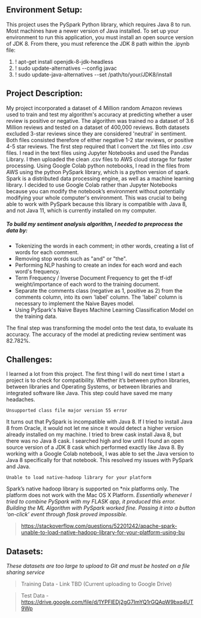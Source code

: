 ## Environment Setup:
This project uses the PySpark Python library, which requires Java 8 to run. Most machines have a newer version of Java installed. To set up your environment to run this application, you must install an open source version of JDK 8. From there, you must reference the JDK 8 path within the .ipynb file:
1. ! apt-get install openjdk-8-jdk-headless
2. ! sudo update-alternatives --config javac 
3. ! sudo update-java-alternatives --set /path/to/your/JDK8/install

## Project Description:
My project incorporated a dataset of 4 Million random Amazon reviews used to train and test my algorithm's accuracy at predicting whether a user review is positive or negative. The algorithm was trained no a dataset of 3.6 Million reviews and tested on a dataset of 400,000 reviews. Both datasets excluded 3-star reviews since they are considered 'neutral' in sentiment. Both files consisted therefore of either negative 1-2 star reviews, or positive 4-5 star reviews. 
The first step required that I convert the .txt files into .csv files. I read in the text files using Jupyter Notebooks and used the Pandas Library. I then uploaded the clean .csv files to AWS cloud storage for faster processing. Using Google Colab python notebooks, I read in the files from AWS using the python PySpark library, which is a python version of spark. Spark is a distributed data processing engine, as well as a machine learning library. I decided to use Google Colab rather than Jupyter Notebooks because you can modify the notebook’s environment without potentially modifying your whole computer's environment. This was crucial to being able to work with PySpark because this library is compatible with Java 8, and not Java 11, which is currently installed on my computer. 
 
 
##### To build my sentiment analysis algorithm, I needed to preprocess the data by:
 
- Tokenizing the words in each comment; in other words, creating a list of words for each comment.
- Removing stop words such as "and" or "the".
- Performing NLP hashing to create an index for each word and each word's frequency.
- Term Frequency / Inverse Document Frequency to get the tf-idf weight/importance of each word to the training document.
- Separate the comments class (negative as 1, positive as 2) from the comments column, into its own 'label' column. The 'label' column is necessary to implement the Naive Bayes model.
- Using PySpark's Naive Bayes Machine Learning Classification Model on the training data.
 
The final step was transforming the model onto the test data, to evaluate its accuracy. The accuracy of the model at predicting review sentiment was 82.782%.



## Challenges:

I learned a lot from this project. The first thing I will do next time I start a project is to check for compatibility.  Whether it’s between python libraries, between libraries and Operating Systems, or between libraries and integrated software like Java. This step could have saved me many headaches. 

```
Unsupported class file major version 55 error 
```

It turns out that PySpark is incompatible with Java 8. If I tried to install Java 8 from Oracle, it would not let me since it would detect a higher version already installed on my machine. I tried to brew cask install Java 8, but there was no Java 8 cask. I searched high and low until I found an open source version of a JDK 8 cask which performed exactly like Java 8. By working with a Google Colab notebook, I was able to set the Java version to Java 8 specifically for that notebook. This resolved my issues with PySpark and Java. 

```
Unable to load native-hadoop library for your platform
```

Spark’s native hadoop library is supported on *nix platforms only. The platform does not work with the Mac OS X Platform. 
*Essentially whenever I tried to combine PySpark with my FLASK app, it produced this error. Building the ML Algorithm with PySpark worked fine. Passing it into a button ‘on-click’ event through flask proved impossible.*

> https://stackoverflow.com/questions/52201242/apache-spark-unable-to-load-native-hadoop-library-for-your-platform-using-bu


## Datasets:

*These datasets are too large to upload to Git and must be hosted on a file sharing service*

> Training Data - Link TBD (Current uploading to Google Drive)

> Test Data - https://drive.google.com/file/d/1YPFlEDj2gG7ImYQ1rGQApW9bxq4UT9Wp